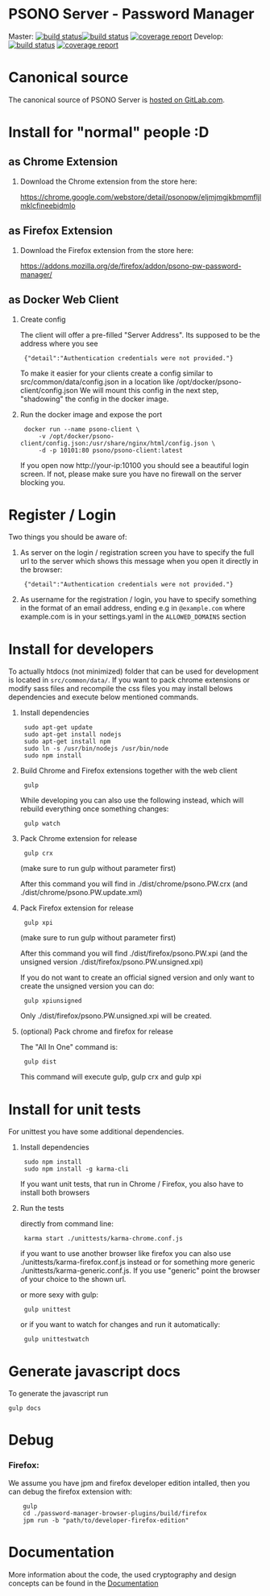 # PSONO Server - Password Manager

Master: [![build status](https://images.microbadger.com/badges/image/psono/psono-client.svg)](https://hub.docker.com/r/psono/psono-client/)[![build status](https://gitlab.com/psono/psono-client/badges/master/build.svg)](https://gitlab.com/psono/psono-client/commits/master) [![coverage report](https://gitlab.com/psono/psono-client/badges/master/coverage.svg)](https://gitlab.com/psono/psono-client/commits/master)
Develop: [![build status](https://gitlab.com/psono/psono-client/badges/develop/build.svg)](https://gitlab.com/psono/psono-client/commits/develop) [![coverage report](https://gitlab.com/psono/psono-client/badges/develop/coverage.svg)](https://gitlab.com/psono/psono-client/commits/develop)

# Canonical source

The canonical source of PSONO Server is [hosted on GitLab.com](https://gitlab.com/psono/psono-client).

# Install for "normal" people :D

## as Chrome Extension

1. Download the Chrome extension from the store here:

    https://chrome.google.com/webstore/detail/psonopw/eljmjmgjkbmpmfljlmklcfineebidmlo


## as Firefox Extension

1. Download the Firefox extension from the store here:

    https://addons.mozilla.org/de/firefox/addon/psono-pw-password-manager/
    

## as Docker Web Client

1. Create config

    The client will offer a pre-filled "Server Address". Its supposed to be the address where you see 
    
        {"detail":"Authentication credentials were not provided."}
        
    To make it easier for your clients create a config similar to src/common/data/config.json in a location like /opt/docker/psono-client/config.json
    We will mount this config in the next step, "shadowing" the config in the docker image.

2. Run the docker image and expose the port

        docker run --name psono-client \
            -v /opt/docker/psono-client/config.json:/usr/share/nginx/html/config.json \
            -d -p 10101:80 psono/psono-client:latest

    If you open now http://your-ip:10100 you should see a beautiful login screen.
    If not, please make sure you have no firewall on the server blocking you.
    
# Register / Login

Two things you should be aware of:
    
1) As server on the login / registration screen you have to specify the full url to the server which shows this message when you open it directly in the browser:
    
        {"detail":"Authentication credentials were not provided."}

2) As username for the registration / login, you have to specify something in the format of an email address, ending e.g in `@example.com` where example.com is in your settings.yaml in the `ALLOWED_DOMAINS` section


# Install for developers

To actually htdocs (not minimized) folder that can be used for development is located in
`src/common/data/`. If you want to pack chrome extensions or modify sass files and recompile the css files
you may install belows dependencies and execute below mentioned commands.

1. Install dependencies

        sudo apt-get update
        sudo apt-get install nodejs
        sudo apt-get install npm
        sudo ln -s /usr/bin/nodejs /usr/bin/node
        sudo npm install
        
2. Build Chrome and Firefox extensions together with the web client

        gulp
        
    While developing you can also use the following instead, which will rebuild everything once something changes:
        
        gulp watch

3. Pack Chrome extension for release

        gulp crx

    (make sure to run gulp without parameter first)
    
    After this command you will find in ./dist/chrome/psono.PW.crx (and ./dist/chrome/psono.PW.update.xml)
        
4. Pack Firefox extension for release

        gulp xpi

    (make sure to run gulp without parameter first)
    
    After this command you will find ./dist/firefox/psono.PW.xpi (and the unsigned version
    ./dist/firefox/psono.PW.unsigned.xpi)
    
    If you do not want to create an official signed version and only want to create the unsigned version you can do:
    
        gulp xpiunsigned
        
    Only ./dist/firefox/psono.PW.unsigned.xpi will be created.
        
5. (optional) Pack chrome and firefox for release
        
    The "All In One" command is:
    
        gulp dist
        
    This command will execute gulp, gulp crx and gulp xpi


# Install for unit tests

For unittest you have some additional dependencies.

1. Install dependencies

        sudo npm install
        sudo npm install -g karma-cli
        
    If you want unit tests, that run in Chrome / Firefox, you also have to install both browsers
    
2. Run the tests

    directly from command line:

        karma start ./unittests/karma-chrome.conf.js
        
    if you want to use another browser like firefox you can also use ./unittests/karma-firefox.conf.js instead or for
    something more generic ./unittests/karma-generic.conf.js. If you use "generic" point the browser of your choice
    to the shown url.
        
    or more sexy with gulp:
    
        gulp unittest
        
    or if you want to watch for changes and run it automatically:
    
        gulp unittestwatch


    
# Generate javascript docs

To generate the javascript run

	gulp docs
	

    
# Debug

### Firefox:

We assume you have jpm and firefox developer edition intalled, then you can debug the firefox extension with:

        gulp
        cd ./password-manager-browser-plugins/build/firefox
        jpm run -b "path/to/developer-firefox-edition"
    
    

# Documentation

More information about the code, the used cryptography and design concepts can be found in the [Documentation](docu/DOCUMENTATION.md)
    
